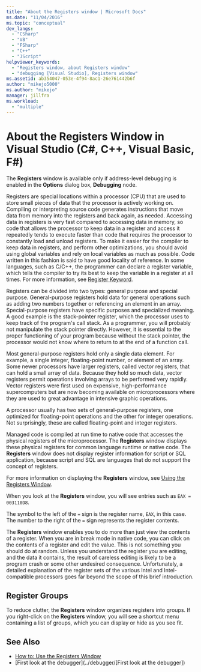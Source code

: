 ```yaml
---
title: "About the Registers window | Microsoft Docs"
ms.date: "11/04/2016"
ms.topic: "conceptual"
dev_langs:
  - "CSharp"
  - "VB"
  - "FSharp"
  - "C++"
  - "JScript"
helpviewer_keywords:
  - "Registers window, about Registers window"
  - "debugging [Visual Studio], Registers window"
ms.assetid: ab354047-053e-4f94-8ac1-26e761442b6f
author: "mikejo5000"
ms.author: "mikejo"
manager: jillfra
ms.workload:
  - "multiple"
---
```

# About the Registers Window in Visual Studio (C#, C++, Visual Basic, F#)

The **Registers** window is available only if address-level debugging is enabled in the **Options** dialog box, **Debugging** node.

 Registers are special locations within a processor (CPU) that are used to store small pieces of data that the processor is actively working on. Compiling or interpreting source code generates instructions that move data from memory into the registers and back again, as needed. Accessing data in registers is very fast compared to accessing data in memory, so code that allows the processor to keep data in a register and access it repeatedly tends to execute faster than code that requires the processor to constantly load and unload registers. To make it easier for the compiler to keep data in registers, and perform other optimizations, you should avoid using global variables and rely on local variables as much as possible. Code written in this fashion is said to have good locality of reference. In some languages, such as C/C++, the programmer can declare a register variable, which tells the compiler to try its best to keep the variable in a register at all times. For more information, see [Register Keyword](https://msdn.microsoft.com/library/5b66905a-2f7f-4918-bb55-5e66d4bc50f9).

 Registers can be divided into two types: general purpose and special purpose. General-purpose registers hold data for general operations such as adding two numbers together or referencing an element in an array. Special-purpose registers have specific purposes and specialized meaning. A good example is the stack-pointer register, which the processor uses to keep track of the program's call stack. As a programmer, you will probably not manipulate the stack pointer directly. However, it is essential to the proper functioning of your program because without the stack pointer, the processor would not know where to return to at the end of a function call.

 Most general-purpose registers hold only a single data element. For example, a single integer, floating-point number, or element of an array. Some newer processors have larger registers, called vector registers, that can hold a small array of data. Because they hold so much data, vector registers permit operations involving arrays to be performed very rapidly. Vector registers were first used on expensive, high-performance supercomputers but are now becoming available on microprocessors where they are used to great advantage in intensive graphic operations.

 A processor usually has two sets of general-purpose registers, one optimized for floating-point operations and the other for integer operations. Not surprisingly, these are called floating-point and integer registers.

 Managed code is compiled at run time to native code that accesses the physical registers of the microprocessor. The **Registers** window displays these physical registers for common language runtime or native code. The **Registers** window does not display register information for script or SQL application, because script and SQL are languages that do not support the concept of registers.

 For more information on displaying the **Registers** window, see [Using the Registers Window](../debugger/how-to-use-the-registers-window.md).

 When you look at the **Registers** window, you will see entries such as `EAX = 003110D8`.

 The symbol to the left of the `=` sign is the register name, `EAX`, in this case. The number to the right of the `=` sign represents the register contents.

 The **Registers** window enables you to do more than just view the contents of a register. When you are in break mode in native code, you can click on the contents of a register and edit the value. This is not something you should do at random. Unless you understand the register you are editing, and the data it contains, the result of careless editing is likely to be a program crash or some other undesired consequence. Unfortunately, a detailed explanation of the register sets of the various Intel and Intel-compatible processors goes far beyond the scope of this brief introduction.

## Register Groups
 To reduce clutter, the **Registers** window organizes registers into groups. If you right-click on the **Registers** window, you will see a shortcut menu containing a list of groups, which you can display or hide as you see fit.

## See Also
- [How to: Use the Registers Window](../debugger/how-to-use-the-registers-window.md)
- [First look at the debugger](../debugger/[First look at the debugger])